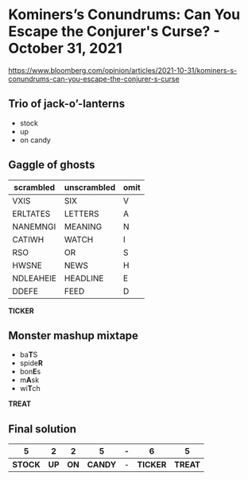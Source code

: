 # Kominers’s Conundrums: Can You Escape the Conjurer's Curse? - October 31, 2021
https://www.bloomberg.com/opinion/articles/2021-10-31/kominers-s-conundrums-can-you-escape-the-conjurer-s-curse

## Trio of jack-o’-lanterns
- stock
- up
- on candy

## Gaggle of ghosts

| scrambled | unscrambled | omit |
| --- | --- | --- |
| VXIS | SIX | V |
| ERLTATES | LETTERS | A |
| NANEMNGI | MEANING | N |
| CATIWH | WATCH | I | 
| RSO | OR | S |
| HWSNE | NEWS | H | 
| NDLEAHEIE | HEADLINE | E |
| DDEFE | FEED | D |

**TICKER**

## Monster mashup mixtape

- ba**T**S
- spide**R**
- bon**E**s
- m**A**sk
- wi**T**ch

**TREAT**

## Final solution
| 5 | 2 | 2 | 5 | - | 6 | 5 | 
| --- | --- | --- | --- | --- | --- | --- |
| **STOCK** | **UP** | **ON** | **CANDY** | - | **TICKER** | **TREAT** |


